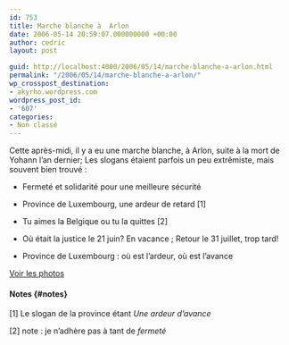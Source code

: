 ```yaml
---
id: 753
title: Marche blanche à  Arlon
date: 2006-05-14 20:59:07.000000000 +00:00
author: cedric
layout: post

guid: http://localhost:4000/2006/05/14/marche-blanche-a-arlon.html
permalink: "/2006/05/14/marche-blanche-a-arlon/"
wp_crosspost_destination:
- akyrho.wordpress.com
wordpress_post_id:
- '607'
categories:
- Non classé
---
```

[<img src="https://i2.wp.com/static.flickr.com/52/167724103_a0958f9371_m.jpg?w=900" alt="" data-recalc-dims="1" />](http://flickr.com/photos/94561974@N00/167724103)Cette après-midi, il y a eu une marche blanche, à Arlon, suite à la mort de Yohann l’an dernier; Les slogans étaient parfois un peu extrêmiste, mais souvent bien trouvé :

  * Fermeté et solidarité pour une meilleure sécurité

  * Province de Luxembourg, une ardeur de retard [1]

  * Tu aimes la Belgique ou tu la quittes [2]

  * Où était la justice le 21 juin? En vacance ; Retour le 31 juillet, trop tard!

  * Province de Luxembourg : où est l’ardeur, où est l’avance

[Voir les photos](http://flickr.com/photos/94561974@N00/sets/72157594166636451/)

#### Notes {#notes}

[1] Le slogan de la province étant _Une ardeur d’avance_

[2] note : je n’adhère pas à tant de _fermeté_